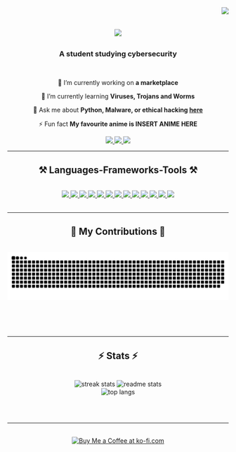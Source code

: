 <img align="right" src="https://visitor-badge.laobi.icu/badge?page_id=bobfrwas.bobfrwas" />

<h1 align="center">
    <img src="https://readme-typing-svg.herokuapp.com/?font=Righteous&size=35&center=true&vCenter=true&width=500&height=70&duration=4000&lines=Welcome!+👋;+I'm+bobfrwas!;" />
</h1>

<h3 align="center">A student studying cybersecurity</h3>

<br/>

<div align="center">
 
 🔭 I’m currently working on **a marketplace**
 
 🌱 I’m currently learning **Viruses, Trojans and Worms**

💬 Ask me about **Python, Malware, or ethical hacking [here](https://github.com/bobfrwas/bobfrwas/issues)**

⚡ Fun fact **My favourite anime is INSERT ANIME HERE**

 </div>
 
<div align="center"> 
  <a href="mailto:treehugger124567@gmail.com">
    <img src="https://img.shields.io/badge/Gmail-333333?style=for-the-badge&logo=gmail&logoColor=red" />
  </a>
  <a href="https://linkedin.com/in/michael-armstrong-477535264" target="_blank">
    <img src="https://img.shields.io/badge/LinkedIn-0077B5?style=for-the-badge&logo=linkedin&logoColor=white" target="_blank" />
  </a>
  <a href="https://bobfrwas.github.io" target="_blank">
     <img src="https://img.shields.io/badge/Portfolio-FF5722?style=for-the-badge&logo=todoist&logoColor=white" target="_blank" /> <!-- sqlite, safari, google-chrome are other good icon options -->
  </a>
</div>

 <hr/>
 
<h2 align="center">⚒️ Languages-Frameworks-Tools ⚒️</h2>
<br/>
<div align="center">
    <div align="center">
    <a href="https://reactjs.org/docs">
        <img src="https://skillicons.dev/icons?i=react" />
    </a>
    <a href="https://getbootstrap.com/docs">
        <img src="https://skillicons.dev/icons?i=bootstrap" />
    </a>
    <a href="https://developer.mozilla.org/docs/Web/HTML">
        <img src="https://skillicons.dev/icons?i=html" />
    </a>
    <a href="https://developer.mozilla.org/docs/Web/CSS">
        <img src="https://skillicons.dev/icons?i=css" />
    </a>
    <a href="https://code.visualstudio.com/docs">
        <img src="https://skillicons.dev/icons?i=vscode" />
    </a>
    <a href="https://docs.github.com">
        <img src="https://skillicons.dev/icons?i=github" />
    </a>
    <a href="https://www.figma.com/docs">
        <img src="https://skillicons.dev/icons?i=figma" />
    </a>
    <a href="https://git-scm.com/doc">
        <img src="https://skillicons.dev/icons?i=git" />
    </a>
    <a href="https://v2.tailwindcss.com/docs">
        <img src="https://skillicons.dev/icons?i=tailwind" />
    </a>
    <a href="https://docs.python.org">
        <img src="https://skillicons.dev/icons?i=python" />
    </a>
    <a href="https://developer.mozilla.org/docs/Web/JavaScript">
        <img src="https://skillicons.dev/icons?i=javascript" />
    </a>
    <a href="https://www.typescriptlang.org/docs">
        <img src="https://skillicons.dev/icons?i=typescript" />
    </a>
    <a href="https://dev.mysql.com/doc">
        <img src="https://skillicons.dev/icons?i=mysql" />
    </a>
</div>
</div>

<br/>
<hr/>

<div align="center">
  <h2>🐍 My Contributions 🐍</h2>
  <br>
  <img alt="snake eating my contributions" src="https://raw.githubusercontent.com/salesp07/salesp07/output/github-contribution-grid-snake.svg" />
  
  <br/><br/><br/>
</div>

<hr/>

<h2 align="center">⚡ Stats ⚡</h2>
<br>
<div align=center>
  <img width=390 src="https://github-readme-streak-stats-salesp07.vercel.app/?user=salesp07&count_private=true&theme=react&border_radius=10" alt="streak stats"/>
  <img width=390 src="https://github-readme-stats-salesp07.vercel.app/api?username=salesp07&count_private=true&show_icons=true&theme=react&rank_icon=github&border_radius=10" alt="readme stats" />
  <br/>
  <img width=325 align="center" src="https://github-readme-stats-salesp07.vercel.app/api/top-langs/?username=salesp07&hide=HTML&langs_count=8&layout=compact&theme=react&border_radius=10&size_weight=0.5&count_weight=0.5&exclude_repo=github-readme-stats" alt="top langs" />
</div>

<br/><br/>

<hr/>

<br/>

<div align="center">
<a href='https://ko-fi.com/V7V4RAK9C' target='_blank'><img height='64' style='border:0px;height:64px;' src='https://storage.ko-fi.com/cdn/kofi1.png?v=3' border='0' alt='Buy Me a Coffee at ko-fi.com' /></a>
</div>

<br/>

